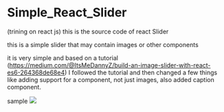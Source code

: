# Simple_React_Slider
(trining on react js) this is the source code of react Slider

this is a simple slider that may contain images or other components

it is very simple and based on a tutorial (https://medium.com/@ItsMeDannyZ/build-an-image-slider-with-react-es6-264368de68e4)
I followed the tutorial and then changed a few things like adding support for a component, not just images, also added caption component. 


sample
![](my_slider.gif)



